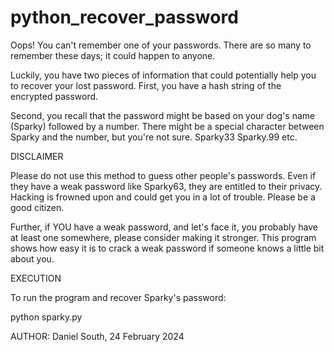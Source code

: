 # python_recover_password

Oops! You can't remember one of your passwords. There are so many to remember these days; it could happen to anyone.

Luckily, you have two pieces of information that could potentially help you to recover your lost password.
First, you have a hash string of the encrypted password.

Second, you recall that the password might be based on your dog's name (Sparky) followed by a number.
There might be a special character between Sparky and the number, but you're not sure.
Sparky33
Sparky.99
etc.


DISCLAIMER

Please do not use this method to guess other people's passwords. Even if they have a weak password
like Sparky63, they are entitled to their privacy. Hacking is frowned upon and could get you in a
lot of trouble. Please be a good citizen.

Further, if YOU have a weak password, and let's face it, you probably have at least one somewhere,
please consider making it stronger. This program shows how easy it is to crack a weak password
if someone knows a little bit about you.


EXECUTION

To run the program and recover Sparky's password:

python sparky.py


AUTHOR: Daniel South, 24 February 2024
